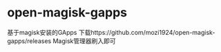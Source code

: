# open-magisk-gapps
基于magisk安装的GApps
下载https://github.com/mozi1924/open-magisk-gapps/releases
Magisk管理器刷入即可
